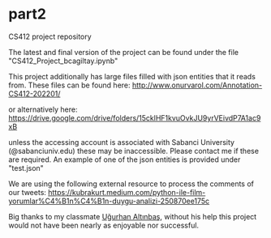 # part2
 CS412 project repository

The latest and final version of the project can be found under the file "CS412_Project_bcagiltay.ipynb"

This project additionally has large files filled with json entities that it reads from. These files can be found here:
http://www.onurvarol.com/Annotation-CS412-202201/

or alternatively here:
https://drive.google.com/drive/folders/15cklHF1kvuOvkJU9yrVEivdP7A1ac9xB

unless the accessing account is associated with Sabanci University (@sabanciuniv.edu) these may be inaccessible. Please contact me if these are required.
An example of one of the json entities is provided under "test.json"

We are using the following external resource to process the comments of our tweets:
https://kubrakurt.medium.com/python-ile-film-yorumlar%C4%B1n%C4%B1n-duygu-analizi-250870ee175c

Big thanks to my classmate [Uğurhan Altınbaş](https://github.com/ualtinbas), without his help this project would not have been nearly as enjoyable nor successful.
